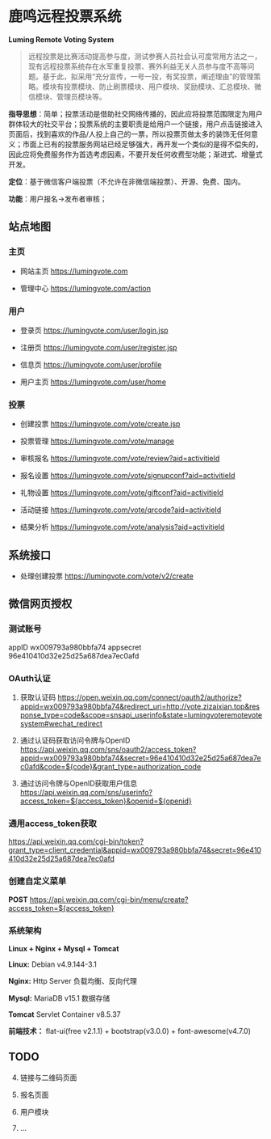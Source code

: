 # 鹿鸣远程投票系统
**Luming Remote Voting System**


>远程投票是比赛活动提高参与度，测试参赛人员社会认可度常用方法之一，现有远程投票系统存在水军重复投票、赛外利益无关人员参与度不高等问题。基于此，拟采用“充分宣传，一号一投，有奖投票，阐述理由”的管理策略。模块有投票模块、防止刷票模块、用户模块、奖励模块、汇总模块、微信模块、管理员模块等。

**指导思想**：简单；投票活动是借助社交网络传播的，因此应将投票范围限定为用户群体较大的社交平台；投票系统的主要职责是给用户一个链接，用户点击链接进入页面后，找到喜欢的作品/人投上自己的一票，所以投票页做太多的装饰无任何意义；市面上已有的投票服务网站已经足够强大，再开发一个类似的是得不偿失的，因此应将免费服务作为首选考虑因素，不要开发任何收费型功能；渐进式、增量式开发。

**定位**：基于微信客户端投票（不允许在非微信端投票）、开源、免费、国内。

**功能**：用户报名->发布者审核；


## 站点地图

### 主页

- 网站主页 https://lumingvote.com

- 管理中心 https://lumingvote.com/action

### 用户

- 登录页 https://lumingvote.com/user/login.jsp

- 注册页 https://lumingvote.com/user/register.jsp

- 信息页 https://lumingvote.com/user/profile

- 用户主页 https://lumingvote.com/user/home


### 投票

- 创建投票 https://lumingvote.com/vote/create.jsp

- 投票管理 https://lumingvote.com/vote/manage

- 审核报名 https://lumingvote.com/vote/review?aid=activitieId

- 报名设置 https://lumingvote.com/vote/signupconf?aid=activitieId

- 礼物设置 https://lumingvote.com/vote/giftconf?aid=activitieId

- 活动链接 https://lumingvote.com/vote/qrcode?aid=activitieId

- 结果分析 https://lumingvote.com/vote/analysis?aid=activitieId


## 系统接口

- 处理创建投票 https://lumingvote.com/vote/v2/create



## 微信网页授权 

### 测试账号
appID wx009793a980bbfa74
appsecret 96e410410d32e25d25a687dea7ec0afd

### OAuth认证

1. 获取认证码
https://open.weixin.qq.com/connect/oauth2/authorize?appid=wx009793a980bbfa74&redirect_uri=http://vote.zizaixian.top&response_type=code&scope=snsapi_userinfo&state=lumingvoteremotevotesystem#wechat_redirect

2. 通过认证码获取访问令牌与OpenID
https://api.weixin.qq.com/sns/oauth2/access_token?appid=wx009793a980bbfa74&secret=96e410410d32e25d25a687dea7ec0afd&code=${code}&grant_type=authorization_code

3. 通过访问令牌与OpenID获取用户信息
https://api.weixin.qq.com/sns/userinfo?access_token=${access_token}&openid=${openid}

### 通用access_token获取
https://api.weixin.qq.com/cgi-bin/token?grant_type=client_credential&appid=wx009793a980bbfa74&secret=96e410410d32e25d25a687dea7ec0afd

### 创建自定义菜单
**POST** https://api.weixin.qq.com/cgi-bin/menu/create?access_token=${access_token}


### 系统架构

**Linux + Nginx + Mysql + Tomcat**

**Linux:** Debian v4.9.144-3.1

**Nginx:** Http Server 负载均衡、反向代理

**Mysql:** MariaDB v15.1 数据存储

**Tomcat** Servlet Container v8.5.37


**前端技术：** flat-ui(free v2.1.1) + bootstrap(v3.0.0) + font-awesome(v4.7.0)

## TODO

4. 链接与二维码页面

5. 报名页面

6. 用户模块

7. ...